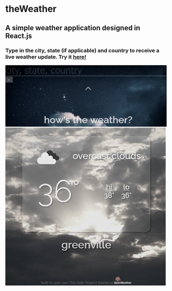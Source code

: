 # theWeather
## A simple weather application designed in React.js

### Type in the city, state (if applicable) and country to receive a live weather update. Try it [here!](https://harrisonbarnett.github.io/weather/)

![](/weather/src/images/example-1.png)
![](/weather/src/images/example-2.png)
